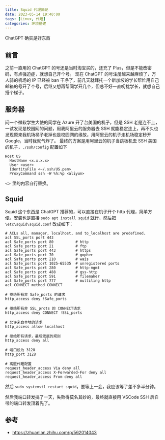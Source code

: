 ```yaml
---
title: Squid 代理简记
date: 2023-05-14 19:40:00
tags: [Linux, 代理]
categories: 环境搭建
---
```


ChatGPT 确实是好东西
<!--more-->

## 前言

之前一直用的 ChatGPT 的号还是当时淘宝买的，还充了 Plus，但是不能改密码，有点强迫症，就想自己开个号。
现在 ChatGPT 的号注册越来越麻烦了，万人骑的机场的 IP 已经被 ban 干净了，前几天就拜托一个新加坡的学长帮忙用自己邮箱的号开了个号，后继又想再帮同学开几个，但总不好一直叨扰学长，就想自己搭个梯子。

## 服务器

问一个微软学生大使的同学在 Azure 开了台美国的机子，但是 SSH 老是连不上，一试发现是校园网的问题，用我阿里云的服务器去 SSH 就能稳定连上，再不久也发现原来我机场梯子老掉也是校园网的缘故，用阿里云的机子走机场稳定秒开 Google，当时我就气炸了。
最终的方案是用阿里云的机子当跳板机去 SSH 美国的机子，`./ssh/config` 配置如下

```plain
Host US
  HostName <x.x.x.x>
  User <user>
  IdentityFile <~/.ssh/US.pem>
  ProxyCommand ssh -W %h:%p <aliyun>
```

<> 里的内容自行替换。

## Squid

Squid 这个东西是 ChatGPT 推荐的，可以直接在机子开个 http 代理，简单方便。安装也是直接 `sudo apt install squid` 就行，然后把 `\etc\squid\squid.conf` 改成如下：

```plain
# ACLs all, manager, localhost, and to_localhost are predefined.
acl SSL_ports port 443
acl Safe_ports port 80          # http
acl Safe_ports port 21          # ftp
acl Safe_ports port 443         # https
acl Safe_ports port 70          # gopher
acl Safe_ports port 210         # wais
acl Safe_ports port 1025-65535  # unregistered ports
acl Safe_ports port 280         # http-mgmt
acl Safe_ports port 488         # gss-http
acl Safe_ports port 591         # filemaker
acl Safe_ports port 777         # multiling http
acl CONNECT method CONNECT

# 拒绝所有非 Safe_ports 的请求
http_access deny !Safe_ports

# 拒绝所有非 SSL_prots 的 CONNECT请求
http_access deny CONNECT !SSL_ports

# 允许来自本地的请求
http_access allow localhost

# 拒绝所有请求，最后兜底的规则
http_access deny all

# 端口设为 3128
http_port 3128

# 高匿代理配置
request_header_access Via deny all
request_header_access X-Forwarded-For deny all
request_header_access From deny all
```

然后 `sudo systemstl restart squid`，要等上一会，我应该等了差不多半分钟。

然后我端口转发搞了一天，失败得莫名其妙的，最终就直接用 VSCode SSH 后自带的端口转发顶着先了。

## 参考

* <https://zhuanlan.zhihu.com/p/562014043>
